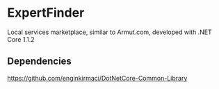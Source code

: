 # ExpertFinder
Local services marketplace, similar to Armut.com, developed with .NET Core 1.1.2

## Dependencies
https://github.com/enginkirmaci/DotNetCore-Common-Library
